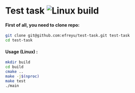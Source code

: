 
# Test task ![Linux build](https://github.com/efreyu/test-task/workflows/Linux%20build/badge.svg?branch=master) 

#### First of all, you need to clone repo:
```bash
git clone git@github.com:efreyu/test-task.git test-task 
cd test-task
```

#### Usage (Linux) :

```bash
mkdir build
cd build
cmake ..
make -j$(nproc)
make test
./main
```